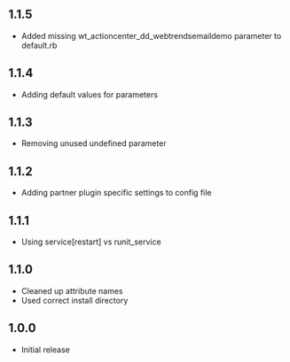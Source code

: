 ## 1.1.5
* Added missing wt_actioncenter_dd_webtrendsemaildemo parameter to default.rb

## 1.1.4
* Adding default values for parameters

## 1.1.3
* Removing unused undefined parameter

## 1.1.2
* Adding partner plugin specific settings to config file

## 1.1.1
* Using service[restart] vs runit_service

## 1.1.0
* Cleaned up attribute names
* Used correct install directory

## 1.0.0
* Initial release
